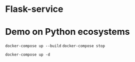 # Flask-service
# Demo on Python ecosystems

`docker-compose up --build`
`docker-compose stop`

`docker-compose up -d`
